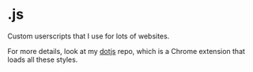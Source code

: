 # .js

Custom userscripts that I use for lots of websites.

For more details, look at my [dotjs](https://github.com/captn3m0/dotjs) repo, which is a Chrome extension that loads all these styles.